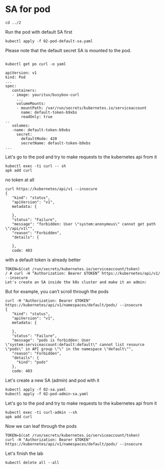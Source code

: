 # SA for pod

```
cd ../2
```

Run the pod with default SA first

```
kubectl apply -f 02-pod-default-sa.yaml
```

Please note that the default secret SA is mounted to the pod.


```

kubectl get po curl -o yaml

apiVersion: v1
kind: Pod
...
spec:
   containers:
   - image: yauritux/busybox-curl
     ...
     volumeMounts:
     - mountPath: /var/run/secrets/kubernetes.io/serviceaccount
       name: default-token-b9xbs
       readOnly: true
..
   volumes:
   -name: default-token-b9xbs
     secret:
       defaultMode: 420
       secretName: default-token-b9xbs
...

```

Let's go to the pod and try to make requests to the kubernetes api from it

```
kubectl exec -ti curl -- sh
apk add curl
```

no token at all
```
curl https://kubernetes/api/v1 --insecure
{
   "kind": "status",
   "apiVersion": "v1",
   metadata: {

   },
   "status": "Failure",
   "message": "forbidden: User \"system:anonymous\" cannot get path \"/api/v1\"",
   "reason": "Forbidden",
   "details": {

   },
   code: 403
```

with a default token is already better

```
TOKEN=$(cat /run/secrets/kubernetes.io/serviceaccount/token)
/ # curl -H “Authorization: Bearer $TOKEN” https://kubernetes/api/v1/ --insecure
Let's create an SA inside the k8s cluster and make it an admin:
```
But for example, you can’t scroll through the pods

```
curl -H "Authorization: Bearer $TOKEN" https://kubernetes/api/v1/namespaces/default/pods/ --insecure
{
   "kind": "status",
   "apiVersion": "v1",
   metadata: {

   },
   "status": "Failure",
   "message": "pods is forbidden: User \"system:serviceaccount:default:default\" cannot list resource \"pods\" in API group \"\" in the namespace \"default\"",
   "reason": "Forbidden",
   "details": {
     "kind": "pods"
   },
   code: 403

```

Let's create a new SA (admin) and pod with it

```
kubectl apply -f 02-sa.yaml
kubectl apply -f 02-pod-admin-sa.yaml
```

Let's go to the pod and try to make requests to the kubernetes api from it

```
kubectl exec -ti curl-admin --sh
apk add curl
```

Now we can leaf through the pods

```
TOKEN=$(cat /run/secrets/kubernetes.io/serviceaccount/token)
curl -H "Authorization: Bearer $TOKEN" https://kubernetes/api/v1/namespaces/default/pods/ --insecure
```

Let's finish the lab

```
kubectl delete all --all
```